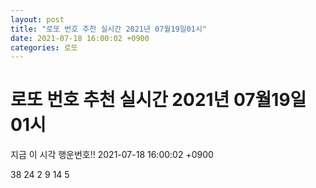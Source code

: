 ```yaml
---
layout: post
title: "로또 번호 추천 실시간 2021년 07월19일01시"
date: 2021-07-18 16:00:02 +0900
categories: 로또
---
```


# 로또 번호 추천 실시간 2021년 07월19일01시

지금 이 시각 행운번호!! 2021-07-18 16:00:02 +0900

 38  24  2  9  14  5 

